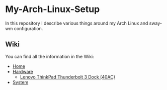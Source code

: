 # My-Arch-Linux-Setup
In this repository I describe various things around my Arch Linux and sway-wm configuration. 
## Wiki
You can find all the information in the Wiki:
* [Home](https://github.com/devobern/My-Arch-Linux-Setup/wiki)
* [Hardware](https://github.com/devobern/My-Arch-Linux-Setup/wiki/Hardware)
  * [Lenovo ThinkPad Thunderbolt 3 Dock (40AC)](https://github.com/devobern/My-Arch-Linux-Setup/wiki/Hardware#lenovo-thinkpad-thunderbolt-3-dock-40ac)
* [System](https://github.com/devobern/My-Arch-Linux-Setup/wiki/System)
